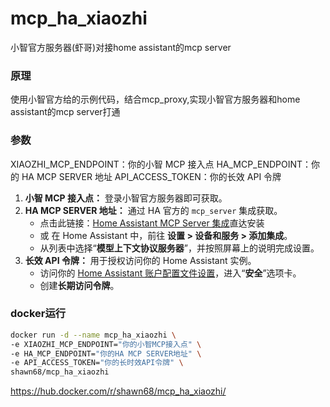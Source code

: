 # mcp_ha_xiaozhi
小智官方服务器(虾哥)对接home assistant的mcp server
### 原理
使用小智官方给的示例代码，结合mcp_proxy,实现小智官方服务器和home assistant的mcp server打通


### 参数
XIAOZHI_MCP_ENDPOINT：你的小智 MCP 接入点
HA_MCP_ENDPOINT：你的 HA MCP SERVER 地址
API_ACCESS_TOKEN：你的长效 API 令牌

1.  **小智 MCP 接入点：** 登录小智官方服务器即可获取。
2.  **HA MCP SERVER 地址：** 通过 HA 官方的 `mcp_server` 集成获取。
    * 点击此链接：[Home Assistant MCP Server 集成](https://my.home-assistant.io/redirect/config_flow_start?domain=mcp_server)直达安装
    * 或 在 Home Assistant 中，前往 **设置 > 设备和服务 > 添加集成**。
    * 从列表中选择“**模型上下文协议服务器**”，并按照屏幕上的说明完成设置。
3.  **长效 API 令牌：** 用于授权访问你的 Home Assistant 实例。
    * 访问你的 [Home Assistant 账户配置文件设置](https://my.home-assistant.io/redirect/profile)，进入“**安全**”选项卡。
    * 创建**长期访问令牌**。


### docker运行
```bash
docker run -d --name mcp_ha_xiaozhi \
-e XIAOZHI_MCP_ENDPOINT="你的小智MCP接入点" \
-e HA_MCP_ENDPOINT="你的HA MCP SERVER地址" \
-e API_ACCESS_TOKEN="你的长时效API令牌" \
shawn68/mcp_ha_xiaozhi
```

https://hub.docker.com/r/shawn68/mcp_ha_xiaozhi/
